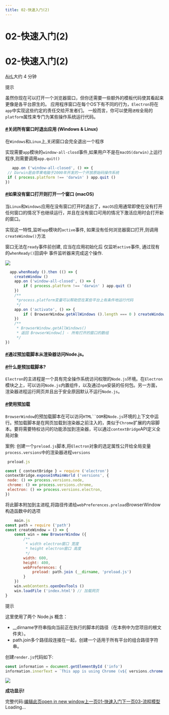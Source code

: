 ```yaml
---
title: 02-快速入门(2)
---
```


# 02-快速入门(2)

# 02-快速入门(2)
[AirL](https://mrhope.site)大约 4 分钟

提示

虽然你现在可以打开一个浏览器窗口，但你还需要一些额外的模板代码使其看起来更像是各平台原生的。 应用程序窗口在每个OS下有不同的行为，`Electron`将在`app`中实现这些约定的责任交给开发者们。 一般而言，你可以使用`进程`全局的`platform`属性来专门为某些操作系统运行代码。
#### [#](#关闭所有窗口时退出应用-windows-linux)关闭所有窗口时退出应用 (Windows & Linux)

在`Windows`和`Linux`上,关闭窗口会完全退出一个程序

实现需要`app`模块的`window-all-closd`事件,如果用户不是在`macOS(darwin)`上运行程序,则需要调用`app.quit()`
```javascript
   app.on ('window-all-closed', () => {
 // Darwin是由苹果电脑于2000年开发的一个开放原始码操作系统
 if ( process.platform !== 'darwin' ) app.quit ()
})
```

#### [#](#如果没有窗口打开则打开一个窗口-macos)如果没有窗口打开则打开一个窗口 (macOS)

> 

当`Linux`和`Windows`应用在没有窗口打开时退出了，`macOS`应用通常即使在没有打开任何窗口的情况下也继续运行，并且在没有窗口可用的情况下激活应用时会打开新的窗口。
> 

实现这一特性,监听`app`模块的`active`事件, 如果没有任何浏览器窗口打开,则调用`createWindow()`方法
> 

窗口无法在`ready`事件前创建, 应当在应用初始化后 仅监听`active`事件, 通过现有的`whenReady()`回调中 事件监听器来完成这个操作.

![](/assets/08.8c53fda7.jpg)

```javascript
  app.whenReady ().then (() => {
    createWindow ()
    app.on ('window-all-closed', () => {
        if ( process.platform !== 'darwin' ) app.quit ()
    })
    /**
     *process.platform变量可以帮助您在某些平台上有条件地运行代码
     */
    app.on ('activate', () => {
        if ( BrowserWindow.getAllWindows ().length === 0 ) createWindow ()
    })
    /**
     * BrowserWindow.getAllWindows()
     * 返回 BrowserWindow[] - 所有打开的窗口的数组
     */
})
```

#### [#](#通过预加载脚本从渲染器访问node-js。)通过预加载脚本从渲染器访问Node.js。

#### [#](#什么是预加载脚本)什么是预加载脚本?

> 

`Electron`的主进程是一个具有完全操作系统访问权限的`Node.js`环境。在`Electron`模块之上，可以访问`Node.js`内置组件，以及通过`npm`安装的任何包。另一方面，渲染器进程运行网页并且出于安全原因默认不运行`Node.js`。
#### [#](#使用预加载)使用预加载

> 

`BrowserWindow`的预加载脚本在可以访问`HTML``DOM`和`Node.js`环境的上下文中运行。预加载脚本是在网页加载到渲染器之前注入的，类似于`Chrome`扩展的内容脚本。要将需要特权访问的功能添加到渲染器，可以通过`contextBridge`API定义全局对象
> 

案例: 创建一个`preload.js`脚本,将`Electron`对象的选定属性公开给全局变量`process.versions`中的渲染器进程`versions`
```javascript
 preload.js

const { contextBridge } = require ('electron')
contextBridge.exposeInMainWorld ('versions', {
 node: () => process.versions.node,
 chrome: () => process.versions.chrome,
 electron: () => process.versions.electron,
})

```

> 

将此脚本附加到主进程,将路径传递给`webPreferences.preload`BrowserWindow 构造函数中的选项
```javascript
    main.js
const path = require ('path')
const createWindow = () => {
    const win = new BrowserWindow ({
        /**
         * width electron窗口 宽度
         * height electron窗口 高度
         */
        width: 600,
        height: 400,
        webPreferences: {
            preload: path.join (__dirname, 'preload.js')
        }
    })
    win.webContents.openDevTools ()
    win.loadFile ('index.html') // 加载网页
}   
```

提示

这里使用了两个 Node.js 概念：
- __dirname字符串指向当前正在执行的脚本的路径（在本例中为您项目的根文件夹）。
- path.join多个路径段连接在一起，创建一个适用于所有平台的组合路径字符串。

> 

创建`render.js`代码如下:
```javascript
const information = document.getElementById ('info')
information.innerText = `This app is using Chrome (v${ versions.chrome () }), Node.js (v${ versions.node () }), and Electron (v${ versions.electron () })`
```

![](/assets/09.95d2e7cd.jpg)

**成功显示!**
> 

完整代码:[编辑此页open in new window](https://github.com/vuepress-theme-hope/vuepress-theme-hope/edit/main/demo/src/AirL-My-blog/Electron/02-快速入门(2).md)[上一页01-快速入门](/AirL-My-blog/Electron/01-%E5%BF%AB%E9%80%9F%E5%85%A5%E9%97%A8.html)[下一页03-流程模型](/AirL-My-blog/Electron/03-%E6%B5%81%E7%A8%8B%E6%A8%A1%E5%9E%8B.html)Loading...